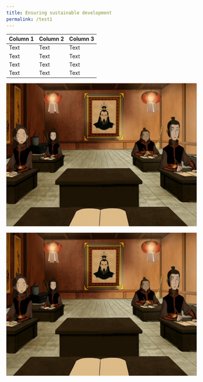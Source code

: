 ```yaml
---
title: Ensuring sustainable development
permalink: /test1
---
```

| Column 1 | Column 2 | Column 3 |
| -------- | -------- | -------- |
| Text     | Text     | Text     |
| Text     | Text     | Text     |
| Text     | Text     | Text     |
| Text     | Text     | Text     |

<a href="www.google.com">
  <img src="/images/avatarbg.png" alt="HTML tutorial" >
</a>


![Alt text for image on Isomer site](/images/avatarbg.png)